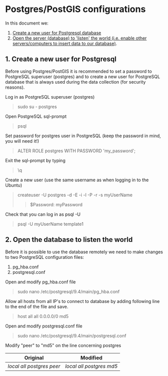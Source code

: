 # Postgres/PostGIS configurations

In this document we:

1. [Create a new user for Postgresql database](#1)
2. [Open the server (database) to 'listen' the world (i.e. enable other servers/computers to insert data to our database)](#2).

## <a name="1"><a/>1. Create a new user for Postgresql

Before using Postgres/PostGIS it is recommended to set a password to PostgreSQL superuser (postgres) and to create a new user for PostgreSQL database 
that is always used during the data collection (for security reasons).     

Log in as PostgreSQL superuser (postgres)

>   sudo su - postgres

Open PostgreSQL sql-prompt
>   psql

Set password for postgres user in PostgreSQL (keep the password in mind, you will need it!)
>   ALTER ROLE postgres WITH PASSWORD 'my_password';

Exit the sql-prompt by typing
>   \q 

Create a new user (use the same username as when logging in to the Ubuntu)
>   createuser -U postgres -d -E -i -l -P -r -s myUserName
>   >$Password: myPassword

Check that you can log in as psql -U <yourusername>
>   psql -U myUserName template1

## <a name="2"><a/>2. Open the database to listen the world
Before it is possible to use the database remotely we need to make changes to two PostgreSQL configuration files:
 1. pg_hba.conf 
 2. postgresql.conf
  

Open and modify pg_hba.conf file
>   sudo nano /etc/postgresql/9.4/main/pg_hba.conf

Allow all hosts from all IP's to connect to database by adding following line to the end of the file and save.
>   host all all 0.0.0.0/0 md5
    

Open and modify postgresql.conf file 
>   sudo nano /etc/postgresql/9.4/main/postgresql.conf

Modify "peer" to "md5" on the line concerning postgres

| Original | Modified |
|----------| ---------|
| _local   all   postgres   peer_ | _local   all   postgres   md5_ | 


